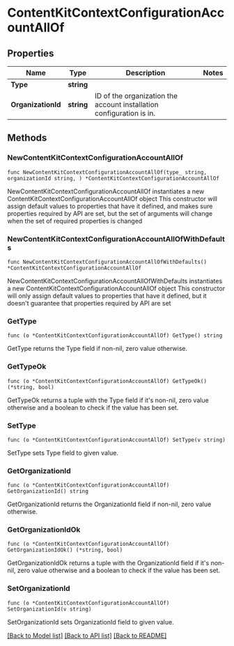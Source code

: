 # ContentKitContextConfigurationAccountAllOf

## Properties

Name | Type | Description | Notes
------------ | ------------- | ------------- | -------------
**Type** | **string** |  | 
**OrganizationId** | **string** | ID of the organization the account installation configuration is in. | 

## Methods

### NewContentKitContextConfigurationAccountAllOf

`func NewContentKitContextConfigurationAccountAllOf(type_ string, organizationId string, ) *ContentKitContextConfigurationAccountAllOf`

NewContentKitContextConfigurationAccountAllOf instantiates a new ContentKitContextConfigurationAccountAllOf object
This constructor will assign default values to properties that have it defined,
and makes sure properties required by API are set, but the set of arguments
will change when the set of required properties is changed

### NewContentKitContextConfigurationAccountAllOfWithDefaults

`func NewContentKitContextConfigurationAccountAllOfWithDefaults() *ContentKitContextConfigurationAccountAllOf`

NewContentKitContextConfigurationAccountAllOfWithDefaults instantiates a new ContentKitContextConfigurationAccountAllOf object
This constructor will only assign default values to properties that have it defined,
but it doesn't guarantee that properties required by API are set

### GetType

`func (o *ContentKitContextConfigurationAccountAllOf) GetType() string`

GetType returns the Type field if non-nil, zero value otherwise.

### GetTypeOk

`func (o *ContentKitContextConfigurationAccountAllOf) GetTypeOk() (*string, bool)`

GetTypeOk returns a tuple with the Type field if it's non-nil, zero value otherwise
and a boolean to check if the value has been set.

### SetType

`func (o *ContentKitContextConfigurationAccountAllOf) SetType(v string)`

SetType sets Type field to given value.


### GetOrganizationId

`func (o *ContentKitContextConfigurationAccountAllOf) GetOrganizationId() string`

GetOrganizationId returns the OrganizationId field if non-nil, zero value otherwise.

### GetOrganizationIdOk

`func (o *ContentKitContextConfigurationAccountAllOf) GetOrganizationIdOk() (*string, bool)`

GetOrganizationIdOk returns a tuple with the OrganizationId field if it's non-nil, zero value otherwise
and a boolean to check if the value has been set.

### SetOrganizationId

`func (o *ContentKitContextConfigurationAccountAllOf) SetOrganizationId(v string)`

SetOrganizationId sets OrganizationId field to given value.



[[Back to Model list]](../README.md#documentation-for-models) [[Back to API list]](../README.md#documentation-for-api-endpoints) [[Back to README]](../README.md)


